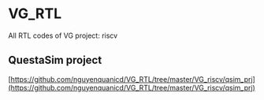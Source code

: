 # VG_RTL
All RTL codes of VG project: riscv

## QuestaSim project
[https://github.com/nguyenquanicd/VG_RTL/tree/master/VG_riscv/qsim_prj](https://github.com/nguyenquanicd/VG_RTL/tree/master/VG_riscv/qsim_prj)
